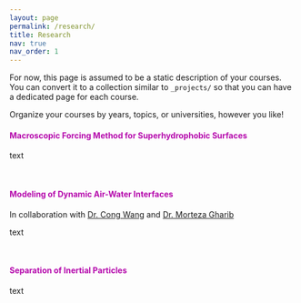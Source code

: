 ```yaml
---
layout: page
permalink: /research/
title: Research
nav: true
nav_order: 1
---
```



For now, this page is assumed to be a static description of your courses. You can convert it to a collection similar to `_projects/` so that you can have a dedicated page for each course.

Organize your courses by years, topics, or universities, however you like!

#### <span style="color:#b509ac"><b>Macroscopic Forcing Method for Superhydrophobic Surfaces</b></span>

text

<br/>

#### <span style="color:#b509ac"><b>Modeling of Dynamic Air-Water Interfaces</b></span>
In collaboration with [Dr. Cong Wang](https://engineering.uiowa.edu/directory/cong-wang) and [Dr. Morteza Gharib](https://www.gharib.caltech.edu/)

text

<br/>

#### <span style="color:#b509ac"><b>Separation of Inertial Particles</b></span>
text

